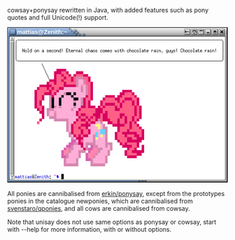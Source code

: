 cowsay+ponysay rewritten in Java, with added features such as
pony quotes and full Unicode(!) support.


![screenshot](https://github.com/maandree/unisay/raw/master/screenshot.png)


All ponies are cannibalised from [erkin/ponysay](/erkin/ponysay),
except from the prototypes ponies in the catalogue
newponies, which are cannibalised from [svenstaro/qponies](/svenstaro/qponies),
and all cows are cannibalised from cowsay.

Note that unisay does not use same options as ponysay or cowsay,
start with --help for more information, with or without options.

